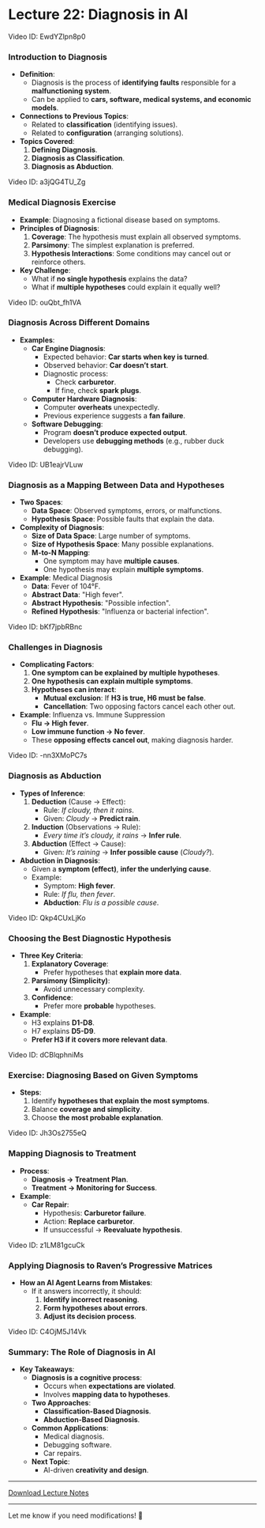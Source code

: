 # Lecture 22: Diagnosis in AI

Video ID: EwdYZlpn8p0
### Introduction to Diagnosis
- **Definition**:
  - Diagnosis is the process of **identifying faults** responsible for a **malfunctioning system**.
  - Can be applied to **cars, software, medical systems, and economic models**.
- **Connections to Previous Topics**:
  - Related to **classification** (identifying issues).
  - Related to **configuration** (arranging solutions).
- **Topics Covered**:
  1. **Defining Diagnosis**.
  2. **Diagnosis as Classification**.
  3. **Diagnosis as Abduction**.

Video ID: a3jQG4TU_Zg
### Medical Diagnosis Exercise
- **Example**: Diagnosing a fictional disease based on symptoms.
- **Principles of Diagnosis**:
  1. **Coverage**: The hypothesis must explain all observed symptoms.
  2. **Parsimony**: The simplest explanation is preferred.
  3. **Hypothesis Interactions**: Some conditions may cancel out or reinforce others.
- **Key Challenge**:
  - What if **no single hypothesis** explains the data?
  - What if **multiple hypotheses** could explain it equally well?

Video ID: ouQbt_fh1VA
### Diagnosis Across Different Domains
- **Examples**:
  - **Car Engine Diagnosis**:
    - Expected behavior: **Car starts when key is turned**.
    - Observed behavior: **Car doesn’t start**.
    - Diagnostic process:
      - Check **carburetor**.
      - If fine, check **spark plugs**.
  - **Computer Hardware Diagnosis**:
    - Computer **overheats** unexpectedly.
    - Previous experience suggests a **fan failure**.
  - **Software Debugging**:
    - Program **doesn’t produce expected output**.
    - Developers use **debugging methods** (e.g., rubber duck debugging).

Video ID: UB1eajrVLuw
### Diagnosis as a Mapping Between Data and Hypotheses
- **Two Spaces**:
  - **Data Space**: Observed symptoms, errors, or malfunctions.
  - **Hypothesis Space**: Possible faults that explain the data.
- **Complexity of Diagnosis**:
  - **Size of Data Space**: Large number of symptoms.
  - **Size of Hypothesis Space**: Many possible explanations.
  - **M-to-N Mapping**:
    - One symptom may have **multiple causes**.
    - One hypothesis may explain **multiple symptoms**.
- **Example**: Medical Diagnosis
  - **Data**: Fever of 104°F.
  - **Abstract Data**: "High fever".
  - **Abstract Hypothesis**: "Possible infection".
  - **Refined Hypothesis**: "Influenza or bacterial infection".

Video ID: bKf7jpbRBnc
### Challenges in Diagnosis
- **Complicating Factors**:
  1. **One symptom can be explained by multiple hypotheses**.
  2. **One hypothesis can explain multiple symptoms**.
  3. **Hypotheses can interact**:
     - **Mutual exclusion**: If **H3 is true, H6 must be false**.
     - **Cancellation**: Two opposing factors cancel each other out.
- **Example**: Influenza vs. Immune Suppression
  - **Flu → High fever**.
  - **Low immune function → No fever**.
  - These **opposing effects cancel out**, making diagnosis harder.

Video ID: -nn3XMoPC7s
### Diagnosis as Abduction
- **Types of Inference**:
  1. **Deduction** (Cause → Effect):
     - Rule: *If cloudy, then it rains*.
     - Given: *Cloudy* → **Predict rain**.
  2. **Induction** (Observations → Rule):
     - *Every time it’s cloudy, it rains* → **Infer rule**.
  3. **Abduction** (Effect → Cause):
     - Given: *It’s raining* → **Infer possible cause** (*Cloudy?*).
- **Abduction in Diagnosis**:
  - Given a **symptom (effect)**, **infer the underlying cause**.
  - Example:
    - Symptom: **High fever**.
    - Rule: *If flu, then fever*.
    - **Abduction**: *Flu is a possible cause*.

Video ID: Qkp4CUxLjKo
### Choosing the Best Diagnostic Hypothesis
- **Three Key Criteria**:
  1. **Explanatory Coverage**:
     - Prefer hypotheses that **explain more data**.
  2. **Parsimony (Simplicity)**:
     - Avoid unnecessary complexity.
  3. **Confidence**:
     - Prefer more **probable** hypotheses.
- **Example**:
  - H3 explains **D1-D8**.
  - H7 explains **D5-D9**.
  - **Prefer H3 if it covers more relevant data**.

Video ID: dCBlqphniMs
### Exercise: Diagnosing Based on Given Symptoms
- **Steps**:
  1. Identify **hypotheses that explain the most symptoms**.
  2. Balance **coverage and simplicity**.
  3. Choose **the most probable explanation**.

Video ID: Jh3Os2755eQ
### Mapping Diagnosis to Treatment
- **Process**:
  - **Diagnosis → Treatment Plan**.
  - **Treatment → Monitoring for Success**.
- **Example**:
  - **Car Repair**:
    - Hypothesis: **Carburetor failure**.
    - Action: **Replace carburetor**.
    - If unsuccessful → **Reevaluate hypothesis**.

Video ID: z1LM81gcuCk
### Applying Diagnosis to Raven’s Progressive Matrices
- **How an AI Agent Learns from Mistakes**:
  - If it answers incorrectly, it should:
    1. **Identify incorrect reasoning**.
    2. **Form hypotheses about errors**.
    3. **Adjust its decision process**.

Video ID: C4OjM5J14Vk
### Summary: The Role of Diagnosis in AI
- **Key Takeaways**:
  - **Diagnosis is a cognitive process**:
    - Occurs when **expectations are violated**.
    - Involves **mapping data to hypotheses**.
  - **Two Approaches**:
    - **Classification-Based Diagnosis**.
    - **Abduction-Based Diagnosis**.
  - **Common Applications**:
    - Medical diagnosis.
    - Debugging software.
    - Car repairs.
  - **Next Topic**:
    - AI-driven **creativity and design**.

---

[Download Lecture Notes](sandbox:/mnt/data/Lecture_22_Diagnosis.md)

---

Let me know if you need modifications! 🚀
